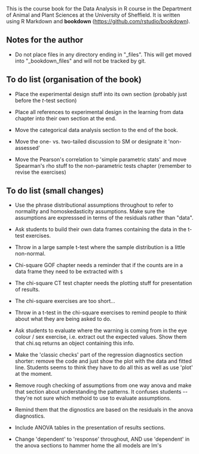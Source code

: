 This is the course book for the Data Analysis in R course in the Department of Animal and Plant Sciences at the University of Sheffield. It is written using R Markdown and **bookdown** (https://github.com/rstudio/bookdown).

## Notes for the author

*   Do not place files in any directory ending in "_files". This will get moved into "_bookdown_files" and will not be tracked by git.

## To do list (organisation of the book)

*   Place the experimental design stuff into its own section (probably just before the _t_-test section)

*   Place all references to experimental design in the learning from data chapter into their own section at the end.

*   Move the categorical data analysis section to the end of the book.

*   Move the one- vs. two-tailed discussion to SM or designate it 'non-assessed' 

*   Move the Pearson's correlation to 'simple parametric stats' and move Spearman's rho stuff to the non-parametric tests chapter (remember to revise the exercises)

## To do list (small changes)

*   Use the phrase distributional assumptions throughout to refer to normality and homoskedasticity assumptions. Make sure the assumptions are expresssed in terms of the residuals rather than "data".

*   Ask students to build their own data frames containing the data in the t-test exercises.

*   Throw in a large sample t-test where the sample distribution is a little non-normal.

*   Chi-square GOF chapter needs a reminder that if the counts are in a data frame they need to be extracted with `$`

*   The chi-square CT test chapter needs the plotting stuff for presentation of results.

*   The chi-square exercises are too short...

*   Throw in a t-test in the chi-square exercises to remind people to _think_ about what they are being asked to do.

*   Ask students to evaluate where the warning is coming from in the eye colour / sex exercise, i.e. extract out the expected values. Show them that chi.sq returns an object containing this info.

*   Make the 'classic checks' part of the regression diagnostics section shorter: remove the code and just show the plot with the data and fitted line. Students seems to think they have to do all this as well as use 'plot' at the moment.

*  Remove rough checking of assumptions from one way anova and make that section about understanding the patterns. It confuses students -- they're not sure which methoid to use to evaluate assumptions.

*  Remind them that the dignostics are based on the residuals in the anova diagnostics.

*  Include ANOVA tables in the presentation of results sections.

*  Change 'dependent' to 'response' throughout, AND use 'dependent' in the anova sections to hammer home the all models are lm's

